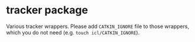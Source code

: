 # tracker package

Various tracker wrappers. Please add `CATKIN_IGNORE` file to those wrappers, which you do not need (e.g. `touch icl/CATKIN_IGNORE`).
